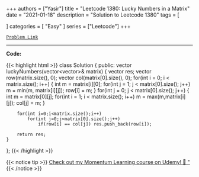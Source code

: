 
+++
authors = ["Yasir"]
title = "Leetcode 1380: Lucky Numbers in a Matrix"
date = "2021-01-18"
description = "Solution to Leetcode 1380"
tags = [
    
]
categories = [
    "Easy"
]
series = ["Leetcode"]
+++



[`Problem Link`](https://leetcode.com/problems/lucky-numbers-in-a-matrix/description/)

---

**Code:**

{{< highlight html >}}
class Solution {
public:
    vector<int> luckyNumbers(vector<vector<int>>& matrix) {
        vector<int> res;
        vector<int> row(matrix.size(), 0);
        vector<int> col(matrix[0].size(), 0);
        for(int i = 0; i < matrix.size(); i++)
        {
            int m = matrix[i][0];
            for(int j = 1; j < matrix[0].size(); j++) m = min(m, matrix[i][j]);
            row[i] = m;
        }
        for(int j = 0; j < matrix[0].size(); j++)
        {
            int m = matrix[0][j];
            for(int i = 1; i < matrix.size(); i++) m = max(m,matrix[i][j]);
            col[j] = m;
        }
        
        for(int i=0;i<matrix.size();i++)
            for(int j=0;j<matrix[0].size();j++)
                if(row[i] == col[j]) res.push_back(row[i]);

        return res;
    }
};
{{< /highlight >}}


{{< notice tip >}}
[Check out my Momentum Learning course on Udemy! 🚀 "](https://www.udemy.com/course/blind-75-the-data-structures-and-algorithms-essentials/)
{{< /notice >}}

